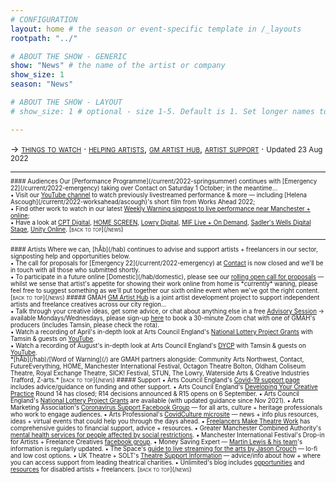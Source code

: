 ```yaml
---
# CONFIGURATION
layout: home # the season or event-specific template in /_layouts
rootpath: "../"

# ABOUT THE SHOW - GENERIC
show: "News" # the name of the artist or company
show_size: 1
season: "News"

# ABOUT THE SHOW - LAYOUT
# show_size: 1 # optional - size 1-5. Default is 1. Set longer names to lower values

---
```

<span style='font-variant: small-caps'>→ [things to watch](/news/#audiences) · [helping artists](/news/#artists), [gm artist hub](/news/#gmah), [artist support](/news/#support)</span> · <small>Updated 23 Aug 2022<small>        
<hr>          
#### Audiences         
Our [Performance Programme](/current/2022-springsummer) continues with [Emergency 22](/current/2022-emergency) taking over Contact on Saturday 1 October; in the meantime…<br>• Visit our <a href="https://youtube.com/c/WordofWarning" target="_blank">YouTube channel</a> to watch previously livestreamed performance & more — including [Helena Ascough](/current/2022-worksahead/ascough)'s short film from Works Ahead 2022;<br>• Find other work to watch in our latest <a href="http://wordofwarning.posthaven.com" target="_blank">Weekly Warning signpost to live performance near Manchester + online</a>;<br>• Have a look at <a href="https://cptheatre.co.uk/tag/CPT-Digital" target="_blank">CPT Digital</a>, <a href="https://screen.homemcr.org" target="_blank">HOME SCREEN</a>, <a href="https://thelowry.com/lowry-digital" target="_blank">Lowry Digital</a>, <a href="https://mif.co.uk/live" target="_blank">MIF Live + On Demand</a>, <a href="https://sadlerswells.com/digital-stage" target="_blank">Sadler's Wells Digital Stage</a>, <a href="https://unitytheatreliverpool.co.uk/unity-online" target="_blank">Unity Online</a>.        
<span style='font-variant: small-caps'>[back to top](/news)</span>        
<hr>          
#### Artists         
Where we can, [hÅb](/hab) continues to advise and support artists + freelancers in our sector, signposting help and opportunities below.<br>• The call for proposals for [Emergency 22](/current/2022-emergency) at <a href="https://contactmcr.com" target="_blank">Contact</a> is now closed and we'll be in touch with all those who submitted shortly.<br>• To participate in a future online [Domestic](/hab/domestic), please see our <a href="http://domesticmcr.posthaven.com" target="_blank">rolling open call for proposals</a> — whilst we sense that artist's appetite for showing their work online from home is *currently* waning, please feel free to suggest something as we'll put together our sixth online event when we've got the right content.         
<span style='font-variant: small-caps'>[back to top](/news)</span>         
##### GMAH        
<a href="http://gm-artisthub.co.uk" target="_blank">GM Artist Hub</a> is a joint artist development project to support independent artists and freelance creatives across our city region…<br>• Talk through your creative ideas, get some advice, or chat about anything else in a free <a href="https://gm-artisthub.co.uk/advisory-sessions" target="_blank">Advisory Session</a> → available Mondays/Wednesdays, please sign-up <a href="http://app.squarespacescheduling.com/schedule.php?owner=19370486&appointmentType=13786606" target="_blank">here</a> to book a 30-minute Zoom chat with one of GMAH's producers (includes Tamsin, please check the rota).<br>• Watch a recording of April's in-depth look at Arts Council England's <a href="https://artscouncil.org.uk/projectgrants" target="_blank">National Lottery Project Grants</a> with Tamsin & guests on <a href="https://youtu.be/wp43m8d5Cbw" target="_blank">YouTube</a>.<br>• Watch a recording of August's in-depth look at Arts Council England's <a href="https://artscouncil.org.uk/DYCP" target="_blank">DYCP</a> with Tamsin & guests on <a href="https://youtu.be/POWwDg_STRw" target="_blank">YouTube</a>.<br>*[hÅb](/hab)/[Word of Warning](/) are GMAH partners alongside: Community Arts Northwest, Contact, FutureEverything, HOME, Manchester International Festival, Octagon Theatre Bolton, Oldham Coliseum Theatre, Royal Exchange Theatre, SICK! Festival, STUN, The Lowry, Waterside Arts & Creative Industries Trafford, Z-arts.*        
<span style='font-variant: small-caps'>[back to top](/news)</span>        
##### Support         
• Arts Council England's <a href="http://artscouncil.org.uk/covid-19" target="_blank">Covid-19 support page</a> includes advice/guidance on funding and other support.          
• Arts Council England's <a href="http://artscouncil.org.uk/DYCP" target="_blank">Developing Your Creative Practice</a> Round 14 has closed; R14 decisions announced & R15 opens on 6 September.        
• Arts Council England's <a href="http://artscouncil.org.uk/projectgrants" target="_blank">National Lottery Project Grants</a> are available (with updated guidance since Nov 2021).        
• Arts Marketing Association's <a href="http://facebook.com/groups/AMACommunitySupport" target="_blank">Coronavirus Support Facebook Group</a> — for all arts, culture + heritage professionals who work to engage audiences.        
• Arts Professional's <a href="http://www.artsprofessional.co.uk/magazine/covidculture" target="_blank">CovidCulture microsite</a> — news + info plus resources, ideas + virtual events that could help you through the days ahead.          
• <a href="http://www.freelancersmaketheatrework.com/financial-support" target="_blank">Freelancers Make Theatre Work</a> has comprehensive guides to financial support, advice + resources.        
• Greater Manchester Combined Authority's <a href="http://www.greatermanchester-ca.gov.uk/news/new-mental-health-services-for-people-affected-by-social-restrictions" target="_blank">mental health services for people affected by social restrictions</a>.         
• Manchester International Festival's Drop-in for Artists + Freelance Creatives <a href="http://www.facebook.com/groups/mifartistfreelancedropin" target="_blank">facebook group</a>.        
• Money Saving Expert — <a href="http://www.moneysavingexpert.com/news" target="_blank">Martin Lewis & his team</a>'s information is regularly updated.           
• The Space's <a href="http://www.thespace.org/resource/live-streaming-arts-lo-fi-and-low-cost-options" target="_blank">guide to live streaming for the arts by Jason Crouch</a> — lo-fi and low cost options.        
• UK Theatre + SOLT's <a href="http://theatresupport.info" target="_blank">Theatre Support Information</a> — advice/info about how + where you can access support from leading theatrical charities.        
• Unlimited's blog includes <a href="https://weareunlimited.org.uk/blog/?category=resources" target="_blank">opportunities</a> and <a href="https://weareunlimited.org.uk/blog/?category=resources" target="_blank">resources</a> for disabled artists + freelancers.        
<span style='font-variant: small-caps'>[back to top](/news)</span>

